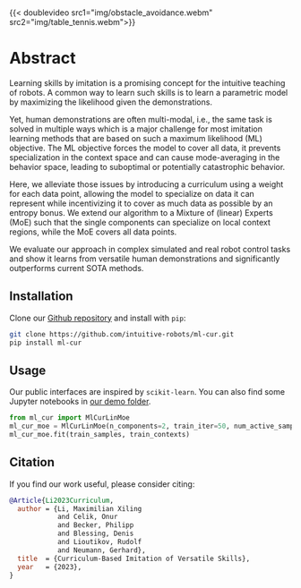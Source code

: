 ###
{{< doublevideo src1="img/obstacle_avoidance.webm" src2="img/table_tennis.webm">}}
# Abstract
Learning skills by imitation is a promising concept for the intuitive teaching of robots. A common way to learn such skills is to learn a parametric model by maximizing the likelihood given the demonstrations. 

Yet, human demonstrations are often multi-modal, i.e., the same task is solved in multiple ways which is a major challenge for most imitation learning methods that are based on such a maximum likelihood (ML) objective. The ML objective forces the model to cover all data, it prevents specialization in the context space and can cause mode-averaging in the behavior space, leading to suboptimal or potentially catastrophic behavior. 

Here, we alleviate those issues by introducing a curriculum using a weight for each data point, allowing the model to specialize on data it can represent while incentivizing it to cover as much data as possible by an entropy bonus. We extend our algorithm to a Mixture of (linear) Experts (MoE) such that the single components can specialize on local context regions, while the MoE covers all data points. 

We evaluate our approach in complex simulated and real robot control tasks and show it learns from versatile human demonstrations and significantly outperforms current SOTA methods.

## Installation
Clone our [Github repository](https://github.com/intuitive-robots/ml-cur) and install with `pip`:
```sh
git clone https://github.com/intuitive-robots/ml-cur.git
pip install ml-cur
```

## Usage
Our public interfaces are inspired by `scikit-learn`. You can also find some Jupyter notebooks in [our demo folder](https://github.com/intuitive-robots/ml-cur/tree/main/demo).

```python {linenos=true}
from ml_cur import MlCurLinMoe
ml_cur_moe = MlCurLinMoe(n_components=2, train_iter=50, num_active_samples=0.4)
ml_cur_moe.fit(train_samples, train_contexts)
```

## Citation
If you find our work useful, please consider citing:
```BibTeX
@Article{Li2023Curriculum,
  author = {Li, Maximilian Xiling 
            and Celik, Onur 
            and Becker, Philipp 
            and Blessing, Denis 
            and Lioutikov, Rudolf 
            and Neumann, Gerhard},
  title  = {Curriculum-Based Imitation of Versatile Skills},
  year   = {2023},
}
```